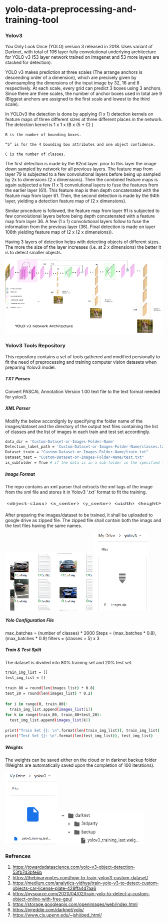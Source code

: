# yolo-data-preprocessing-and-training-tool

### Yolov3
You Only Look Once (YOLO) version 3 released in 2018. Uses variant of Darknet, with total of 106 layer fully convolutional underlying architecture for YOLO v3 (53 layer network trained on Imagenet and 53 more layers are stacked for detection). 

YOLO v3 makes prediction at three scales (The arrange anchors is descending order of a dimension), which are precisely given by downsampling the dimensions of the input image by 32, 16 and 8 respectively. At each scale, every grid can predict 3 boxes using 3 anchors. Since there are three scales, the number of anchor boxes used in total are 9 (Biggest anchors are assigned to the first scale and lowest to the third scale).

In YOLOv3 the detection is done by applying (1 x 1) detection kernels on feature maps of three different sizes at three different places in the network. The detection kernel is 1 x 1 x (B x (5 + C) )

`B is the number of bounding boxes.`

`“5” is for the 4 bounding box attributes and one object confidence.`

`C is the number of classes.`

The first detection is made by the 82nd layer. prior to this layer the image down sampled by network for all previous layers. The feature map from layer 79 is subjected to a few convolutional layers before being up sampled by 2x to dimensions (2 x dimensions). Then the combined feature maps is again subjected a few (1 x 1) convolutional layers to fuse the features from the earlier layer (61). This feature map is then depth concatenated with the feature map from layer 61. Then, the second detection is made by the 94th layer, yielding a detection feature map of (2 x dimensions).

Similar procedure is followed, the feature map from layer 91 is subjected to few convolutional layers before being depth concatenated with a feature map from layer 36. A few (1 x 1) convolutional layers follow to fuse the information from the previous layer (36). Final detection is made on layer 106th  yielding feature map of (2 x (2 x dimensions)).

Having 3 layers of detection helps with detecting objects of different sizes. The more the size of the layer increases (i.e. at 2 x dimensions) the better it is to detect smaller objects.

![Yolov3 Architecture](images/yolov3_architecture.png)


### Yolov3 Tools Repository 
This repository contains a set of tools gathered and modified persionally to fit the need of preprocessing and training computer vision datasets when preparing Yolov3 model.

##### TXT Parses
Convert PASCAL Annotation Version 1.00 text file to the text format needed for yolov3.

##### XML Parser
Modify the below accordignly by specifying the folder name of the images/dataset and the directory of the output text files containing the list of classes and the list of images in each train and test set accordingly.

```sh
data_dir = 'Custom-Dataset-or-Images-Folder-Name'
Detection_label_path = 'Custom-Dataset-or-Images-Folder-Name/classes.txt'
Dataset_train = "Custom-Dataset-or-Images-Folder-Name/train.txt"
Dataset_test = "Custom-Dataset-or-Images-Folder-Name/test.txt"
is_subfolder = True # if the data is in a sub-folder in the specified folder (data_dir)
```

##### Image Format
The repo contains an xml parser that extracts the xml tags of the image from the xml file and stores it in Yolov3 '.txt' format to fit the training.

![Yolov3 text file Format](images/yolov3_txt_format.png)

After preparing the images/dataset to be trained, it shall be uploaded to google drive as zipped file. The zipped file shall contain both the imags and the text files having the same names.

![Ziped file content](images/img_zipped_content.png) ![Dataset uploaded to google drive](images/dataset_on_drive.png)

##### Yolo Configuration File

max_batches = (number of classes) * 2000
Steps = (max_batches * 0.8), (max_batches * 0.9)
filters = (classes + 5) x 3

##### Train & Test Split
The dataset is divided into 80% training set and 20% test set.

```sh
train_img_list = []
test_img_list = []

train_80 = round(len(images_list) * 0.8)
test_20 = round(len(images_list) * 0.2)

for i in range(0, train_80):
  train_img_list.append(images_list[i])
for k in range(train_80, train_80+test_20):
  test_img_list.append(images_list[k])

print("Train Set {}: \n".format(len(train_img_list)), train_img_list)
print("Test Set {}: \n".format(len(test_img_list)), test_img_list)
```

##### Weights
The weights can be saved either on the cloud or in darknet backup folder (Weights are automatically saved upon the completion of 100 iterations).

![Weights saved on Google drive](images/weights_google_drive.png)  ![Weights saved on darknet backup folder](images/weight_backup_darknet.png)



### Refrences
1. https://towardsdatascience.com/yolo-v3-object-detection-53fb7d3bfe6b
2. https://thebinarynotes.com/how-to-train-yolov3-custom-dataset/
3. https://medium.com/analytics-vidhya/train-yolo-v3-to-detect-custom-objects-car-license-plate-428ffa4d7aa6
4. https://pysource.com/2020/04/02/train-yolo-to-detect-a-custom-object-online-with-free-gpu/
5. https://storage.googleapis.com/openimages/web/index.html
6. https://pjreddie.com/darknet/yolo/
7. https://www.cis.upenn.edu/~jshi/ped_html/